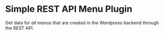 # Simple REST API Menu Plugin

Get data for _all_ menus that are created in the Wordpress backend through the REST API.